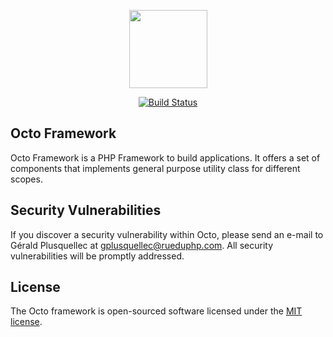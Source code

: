 <p align="center"><a href="https://github.com/rueduphp" target="_blank"><img src="https://avatars3.githubusercontent.com/u/22199444?v=3&s=460" style="width: 125px;"></a></p>

<p align="center">
<a href="https://travis-ci.org/rueduphp/octo"><img src="https://travis-ci.org/rueduphp/octo.svg" alt="Build Status"></a>
</p>

## Octo Framework

Octo Framework is a PHP Framework to build applications.
It offers a set of components that implements general purpose
utility class for different scopes.

## Security Vulnerabilities

If you discover a security vulnerability within Octo, please send an e-mail to Gérald Plusquellec at gplusquellec@rueduphp.com. All security vulnerabilities will be promptly addressed.

## License

The Octo framework is open-sourced software licensed under the [MIT license](http://opensource.org/licenses/MIT).
